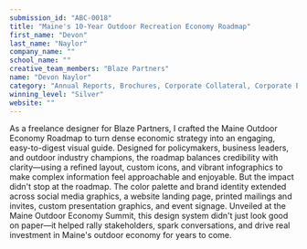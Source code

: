 ```yaml
---
submission_id: "ABC-0018"
title: "Maine's 10-Year Outdoor Recreation Economy Roadmap"
first_name: "Devon"
last_name: "Naylor"
company_name: ""
school_name: ""
creative_team_members: "Blaze Partners"
name: "Devon Naylor"
category: "Annual Reports, Brochures, Corporate Collateral, Corporate Event Design"
winning_level: "Silver"
website: ""
---
```


As a freelance designer for Blaze Partners, I crafted the Maine Outdoor Economy Roadmap to turn dense economic strategy into an engaging, easy-to-digest visual guide. Designed for policymakers, business leaders, and outdoor industry champions, the roadmap balances credibility with clarity—using a refined layout, custom icons, and vibrant infographics to make complex information feel approachable and enjoyable. But the impact didn't stop at the roadmap. The color palette and brand identity extended across social media graphics, a website landing page, printed mailings and invites, custom presentation graphics, and event signage. Unveiled at the Maine Outdoor Economy Summit, this design system didn't just look good on paper—it helped rally stakeholders, spark conversations, and drive real investment in Maine's outdoor economy for years to come.
